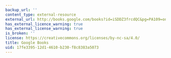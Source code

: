 ```yaml
---
backup_url: ''
content_type: external-resource
external_url: http://books.google.com/books?id=iSDDZ3frcdQC&pg=PA109=onepage
has_external_licence_warning: true
has_external_license_warning: true
is_broken: ''
license: https://creativecommons.org/licenses/by-nc-sa/4.0/
title: Google Books
uid: 17fe3395-12d1-4610-b230-f8c8383a5073
---
```

